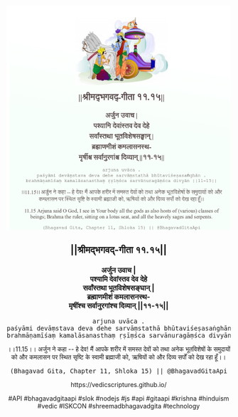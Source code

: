 <img src="../../asset/BG_11_15.png"/>
<center><h2>||श्रीमद्‍भगवद्‍-गीता ११.१५||</h2>
<h3>अर्जुन उवाच |<br/>पश्यामि देवांस्तव देव देहे<br/>सर्वांस्तथा भूतविशेषसङ्घान् |<br/>ब्रह्माणमीशं कमलासनस्थ-<br/>मृषींश्च सर्वानुरगांश्च दिव्यान् ||११-१५||</h3>
<pre>arjuna uvāca .<br/>paśyāmi devāṃstava deva dehe sarvāṃstathā bhūtaviśeṣasaṅghān .<br/>brahmāṇamīśaṃ kamalāsanasthaṃ ṛṣīṃśca sarvānuragāṃśca divyān ||11-15||</pre>
<p>।।11.15।। अर्जुन ने कहा -- हे देव! मैं आपके शरीर में समस्त देवों को तथा अनेक भूतविशेषों के समुदायों को और कमलासन पर स्थित सृष्टि के स्वामी ब्रह्माजी को, ऋषियों को और दिव्य सर्पों को देख रहा हूँ।।</p>
<pre>(Bhagavad Gita, Chapter 11, Shloka 15) || @BhagavadGitaApi</pre><p>https://vedicscriptures.github.io/</p><p>#API #bhagavadgitaapi #slok #nodejs #js #api #gitaapi #krishna #hinduism #vedic #ISKCON #shreemadbhagavadgita #technology</p></center>